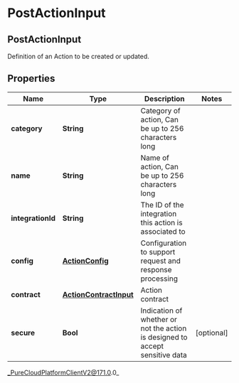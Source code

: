 # PostActionInput

## PostActionInput
Definition of an Action to be created or updated.

## Properties

|Name | Type | Description | Notes|
|------------ | ------------- | ------------- | -------------|
| **category** | **String** | Category of action, Can be up to 256 characters long | |
| **name** | **String** | Name of action, Can be up to 256 characters long | |
| **integrationId** | **String** | The ID of the integration this action is associated to | |
| **config** | [**ActionConfig**](ActionConfig) | Configuration to support request and response processing | |
| **contract** | [**ActionContractInput**](ActionContractInput) | Action contract | |
| **secure** | **Bool** | Indication of whether or not the action is designed to accept sensitive data | [optional] |



_PureCloudPlatformClientV2@171.0.0_
